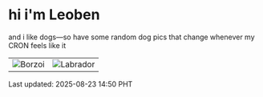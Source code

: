 # hi i'm Leoben

and i like dogs—so have some random dog pics that change whenever my CRON feels like it

|  |  |
|--------|----------|
| ![Borzoi](https://random-dog-vercel.vercel.app/api/random-borzoi?v=1755931842) | ![Labrador](https://random-dog-vercel.vercel.app/api/random-labrador?v=1755931842) |

Last updated: 2025-08-23 14:50 PHT
